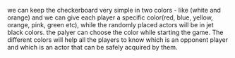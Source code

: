 we can keep the checkerboard very simple in two colors - like (white and orange) 
and we can give each player a specific color(red, blue, yellow, orange, pink, green etc), 
while the randomly placed actors will be in jet black colors. 
the palyer can choose the color while starting the game.
The different colors will help all the players to know which is an opponent player and which is an actor that can be safely acquired by them.
